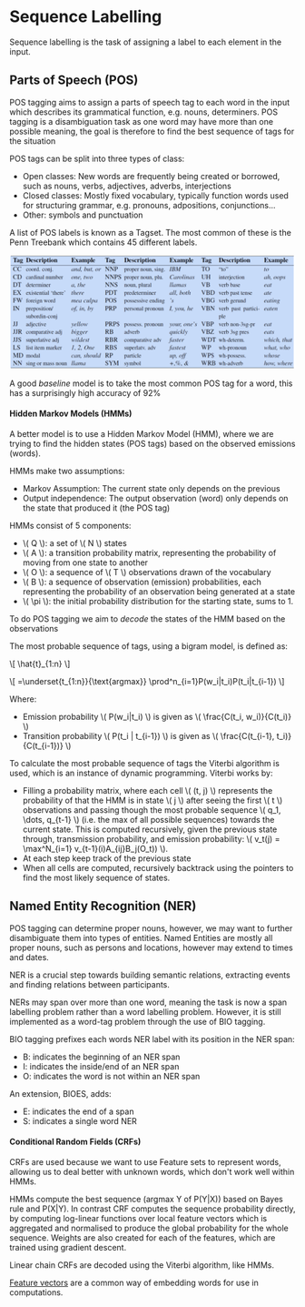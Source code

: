 # Sequence Labelling

Sequence labelling is the task of assigning a label to each element in the input. 

## Parts of Speech (POS)

POS tagging aims to assign a parts of speech tag to each word in the input which describes its grammatical function, e.g. nouns, determiners. POS tagging is a disambiguation task as one word may have more than one possible meaning, the goal is therefore to find the best sequence of tags for the situation

POS tags can be split into three types of class:
- Open classes: New words are frequently being created or borrowed, such as nouns, verbs, adjectives, adverbs, interjections
- Closed classes: Mostly fixed vocabulary, typically function words used for structuring grammar, e.g. pronouns, adpositions, conjunctions...
- Other: symbols and punctuation

A list of POS labels is known as a Tagset. The most common of these is the Penn Treebank which contains 45 different labels. 

![Penn Treebank Tags](../images/penn-treebank-tags.png)

A good *baseline* model is to take the most common POS tag for a word, this has a surprisingly high accuracy of 92%

#### Hidden Markov Models (HMMs)

A better model is to use a Hidden Markov Model (HMM), where we are trying to find the hidden states (POS tags) based on the observed emissions (words).

HMMs make two assumptions:
- Markov Assumption: The current state only depends on the previous
- Output independence: The output observation (word) only depends on the state that produced it (the POS tag)

HMMs consist of 5 components:
- \\( Q \\): a set of \\( N \\) states
- \\( A \\): a transition probability matrix, representing the probability of moving from one state to another
- \\( O \\): a sequence of \\( T \\) observations drawn of the vocabulary
- \\( B \\): a sequence of observation (emission) probabilities, each representing the probability of an observation being generated at a state
- \\( \pi \\): the initial probability distribution for the starting state, sums to 1.

To do POS tagging we aim to *decode* the states of the HMM based on the observations

The most probable sequence of tags, using a bigram model, is defined as:

\\[  \hat{t}_{1:n} \\]

\\[ =\underset{t_{1:n}}{\text{argmax}} \prod^n_{i=1}P(w_i|t_i)P(t_i|t_{i-1}) \\]

Where:
- Emission probability \\( P(w_i|t_i) \\) is given as \\( \frac{C(t_i, w_i)}{C(t_i)} \\)
- Transition probability \\( P(t_i | t_{i-1}) \\) is given as \\( \frac{C(t_{i-1}, t_i)}{C(t_{i-1})} \\)

To calculate the most probable sequence of tags the Viterbi algorithm is used, which is an instance of dynamic programming. Viterbi works by:
- Filling a probability matrix, where each cell \\( (t, j) \\) represents the probability of that the HMM is in state \\( j \\) after seeing the first \\( t \\) observations and passing though the most probable sequence \\( q_1, \dots, q_{t-1} \\) (i.e. the max of all possible sequences) towards the current state. This is computed recursively, given the previous state through, transmission probability, and emission probability: \\( v_t(j) = \max^N_{i=1} v_{t-1}(i)A_{ij}B_j(O_t)) \\). 
- At each step keep track of the previous state
- When all cells are computed, recursively backtrack using the pointers to find the most likely sequence of states. 

## Named Entity Recognition (NER)

POS tagging can determine proper nouns, however, we may want to further disambiguate them into types of entities. Named Entities are mostly all proper nouns, such as persons and locations, however may extend to times and dates.

NER is a crucial step towards building semantic relations, extracting events and finding relations between participants. 

NERs may span over more than one word, meaning the task is now a span labelling problem rather than a word labelling problem. However, it is still implemented as a word-tag problem through the use of BIO tagging. 

BIO tagging prefixes each words NER label with its position in the NER span:
- B: indicates the beginning of an NER span
- I: indicates the inside/end of an NER span
- O: indicates the word is not within an NER span

An extension, BIOES, adds:
- E: indicates the end of a span
- S: indicates a single word NER

#### Conditional Random Fields (CRFs)

CRFs are used because we want to use Feature sets to represent words, allowing us to deal better with unknown words, which don't work well within HMMs. 

HMMs compute the best sequence (argmax Y of  P(Y|X)) based on Bayes rule and P(X|Y). In contrast CRF computes the sequence probability directly, by computing log-linear functions over local feature vectors which is aggregated and normalised to produce the global probability for the whole sequence. Weights are also created for each of the features, which are trained using gradient descent.

Linear chain CRFs are decoded using the Viterbi algorithm, like HMMs. 

[Feature vectors](../generic/word-representations.md) are a common way of embedding words for use in computations. 

